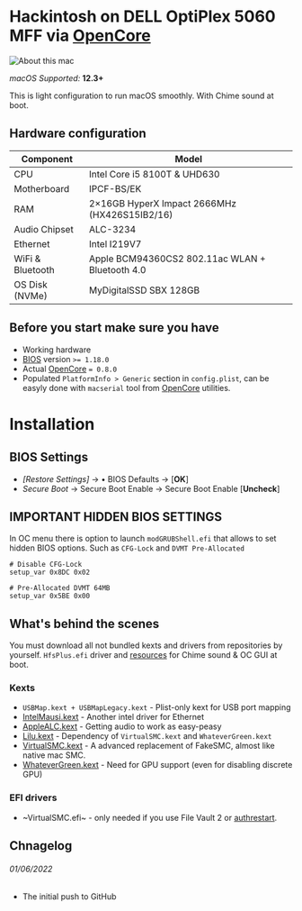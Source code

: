 # Hackintosh on DELL OptiPlex 5060 MFF via [OpenCore][oc]

![About this mac][system info]

_macOS Supported:_ **12.3+**

This is light configuration to run macOS smoothly. With Chime sound at boot.

## Hardware configuration

| **Component**    | **Model**                                       |
| ---------------- | ----------------------------------------------- |
| CPU              | Intel Core i5 8100T & UHD630                    |
| Motherboard      | IPCF-BS/EK                                      |
| RAM              | 2×16GB HyperX Impact 2666MHz (HX426S15IB2/16)   |
| Audio Chipset    | ALC-3234                                        |
| Ethernet         | Intel I219V7                                    |
| WiFi & Bluetooth | Apple BCM94360CS2 802.11ac WLAN + Bluetooth 4.0 |
| OS Disk (NVMe)   | MyDigitalSSD SBX 128GB                          |

## Before you start make sure you have

- Working hardware
- [BIOS][bios] version `>= 1.18.0`
- Actual [OpenCore][oc] `= 0.8.0`
- Populated `PlatformInfo > Generic` section in `config.plist`, can be easyly done with `macserial`
  tool from [OpenCore][oc] utilities.

# Installation

## BIOS Settings

- _[Restore Settings]_ → • BIOS Defaults → [**OK**]
- _Secure Boot_ → Secure Boot Enable → Secure Boot Enable [**Uncheck**]

## IMPORTANT HIDDEN BIOS SETTINGS

In OC menu there is option to launch `modGRUBShell.efi` that allows to set hidden BIOS options. Such
as `CFG-Lock` and `DVMT Pre-Allocated`

```
# Disable CFG-Lock
setup_var 0x8DC 0x02

# Pre-Allocated DVMT 64MB
setup_var 0x5BE 0x00
```

## What's behind the scenes

You must download all not bundled kexts and drivers from repositories by yourself. `HfsPlus.efi`
driver and [resources][ocbinary] for Chime sound & OC GUI at boot.

### Kexts

- `USBMap.kext + USBMapLegacy.kext` - Plist-only kext for USB port mapping
- [IntelMausi.kext][intelmausi] - Another intel driver for Ethernet
- [AppleALC.kext][applealc] - Getting audio to work as easy-peasy
- [Lilu.kext][lilu] - Dependency of `VirtualSMC.kext` and `WhateverGreen.kext`
- [VirtualSMC.kext][virtualsmc] - A advanced replacement of FakeSMC, almost like native mac SMC.
- [WhateverGreen.kext][wg] - Need for GPU support (even for disabling discrete GPU)

### EFI drivers

- ~VirtualSMC.efi~ - only needed if you use File Vault 2 or [authrestart][fv2].

## Chnagelog

###### 01/06/2022

- The initial push to GitHub

[applealc]: https://github.com/acidanthera/AppleALC
[bios]: https://www.dell.com/support/home/en-us/product-support/product/optiplex-5060-desktop/drivers
[fv2]: https://lifehacker.com/bypass-a-filevault-password-at-startup-by-rebooting-fro-1686770324
[ocbinary]: https://github.com/acidanthera/OcBinaryData
[intelmausi]: https://github.com/acidanthera/IntelMausi
[lilu]: https://github.com/acidanthera/Lilu
[oc]: https://github.com/acidanthera/OpenCorePkg
[system info]: https://i.imgur.com/t4AyMdS.png
[virtualsmc]: https://github.com/acidanthera/VirtualSMC
[wg]: https://github.com/acidanthera/WhateverGreen
